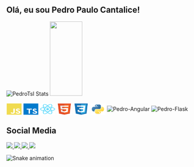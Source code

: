 ## Olá, eu sou Pedro Paulo Cantalice!

<div>  
  <img width="49%" height="195px" src="https://github-readme-stats.vercel.app/api?username=PedroTsI&show_icons=true&count_private=true&hide_border=false&title_color=810CA8&icon_color=810CA8&text_color=c9d1d9&bg_color=282a36" alt="PedroTsI Stats" /> 
  <img width="41%" height="195px" src="https://github-readme-stats.vercel.app/api/top-langs/?username=PedroTsI&layout=compact&hide_border=false&title_color=810CA8&text_color=810CA8&bg_color=282a36" />
</div>

<div style="display: inline_block"><br>
  <img align="center" alt="Pedro-Js" height="30" width="40" src="https://raw.githubusercontent.com/devicons/devicon/master/icons/javascript/javascript-plain.svg">
  <img align="center" alt="Pedro-Ts" height="30" width="40" src="https://raw.githubusercontent.com/devicons/devicon/master/icons/typescript/typescript-plain.svg">
  <img align="center" alt="Pedro-React" height="30" width="40" src="https://raw.githubusercontent.com/devicons/devicon/master/icons/react/react-original.svg">
  <img align="center" alt="Pedro-HTML" height="30" width="40" src="https://raw.githubusercontent.com/devicons/devicon/master/icons/html5/html5-original.svg">
  <img align="center" alt="Pedro-CSS" height="30" width="40" src="https://raw.githubusercontent.com/devicons/devicon/master/icons/css3/css3-original.svg">
  <img align="center" alt="Pedro-Python" height="30" width="40" src="https://raw.githubusercontent.com/devicons/devicon/master/icons/python/python-original.svg">
  <img align="center" alt="Pedro-Angular" height="30" width="40" src="https://cdn.jsdelivr.net/gh/devicons/devicon/icons/angularjs/angularjs-original.svg" />
  <img align="center" alt="Pedro-Flask" height="30" width="40" src="https://cdn.jsdelivr.net/gh/devicons/devicon/icons/flask/flask-original.svg" />
          
</div>
  
  ## Social Media
 
<div> 
  <a href="https://instagram.com/ppcantalice_" target="_blank"><img src="https://img.shields.io/badge/-Instagram-%23E4405F?style=for-the-badge&logo=instagram&logoColor=white" target="_blank">
  </a>
  <a href="https://twitter.com/PedroPP0404" target="_blank"><img src="https://img.shields.io/badge/Twitter-1DA1F2?style=for-the-badge&logo=twitter&logoColor=white"</a>
  <a href = "ppcantalice121@gmail.com"><img src="https://img.shields.io/badge/-Gmail-%23333?style=for-the-badge&logo=gmail&logoColor=white" target="_blank">
  </a>
  <a href="https://www.linkedin.com/in/pedro-paulo-cantalice-7985b3223/" target="_blank"><img src="https://img.shields.io/badge/-LinkedIn-%230077B5?style=for-the-badge&logo=linkedin&logoColor=white" target="_blank">
  </a> 
  
</div>

![Snake animation](https://github.com/PedroTsI/PedroTsI/blob/output/github-contribution-grid-snake.svg)

